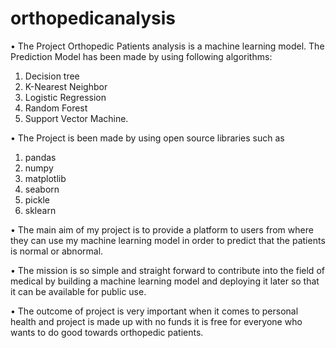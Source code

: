 # orthopedicanalysis
• The Project Orthopedic Patients analysis is a machine learning model. The Prediction Model has been made by using following algorithms:
1.	Decision tree
2.	K-Nearest Neighbor
3.	Logistic Regression
4.	Random Forest 
5.	Support Vector Machine.    

•	The Project is been made by using open source libraries such as 
1.	pandas
2.	numpy
3.	matplotlib
4.	seaborn
5.	pickle
6.	sklearn

•	The main aim of my project is to provide a platform to users from where they can use my machine learning model in order to predict that the patients is normal or abnormal.

•	The mission is so simple and straight forward to contribute into the field of medical by building a machine learning model and deploying it later so that it can be available for public use.

•	The outcome of project is very important when it comes to personal health and project is made up with no funds it is free for everyone who wants to do good towards orthopedic patients.



